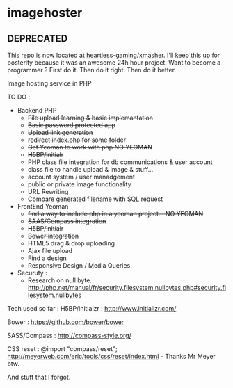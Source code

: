 imagehoster
===========

## DEPRECATED
This repo is now located at [heartless-gaming/xmasher](https://github.com/heartless-gaming/xmasher). I'll keep this up for posterity because it was an awesome 24h hour project. Want to become a programmer ? First do it. Then do it right. Then do it better.

Image hosting service in PHP

TO DO :
  - Backend PHP
    - ~~File upload learning & basic implemantation~~
    - ~~Basic password protected app~~
    - ~~Upload link generation~~
    - ~~redirect index.php for some folder~~
    - ~~Get Yeoman to work with php NO YEOMAN~~
    - ~~H5BP/initialr~~
    - PHP class file integration for db communications & user account
    - class file to handle upload & image & stuff...
    - account system / user manadgement
    - public or private image functionality
    - URL Rewriting
    - Compare generated filename with SQL request
  - FrontEnd Yeoman
    - ~~find a way to include php in a yeoman project... NO YEOMAN~~
    - ~~SAAS/Compass integration~~
    - ~~H5BP/initialr~~
    - ~~Bower integration~~
    - HTML5 drag & drop uploading
    - Ajax file upload
    - Find a design
    - Responsive Design / Media Queries
  - Securuty :
    - Research on null byte. http://php.net/manual/fr/security.filesystem.nullbytes.php#security.filesystem.nullbytes


Tech used so far :
H5BP/initialzr : http://www.initializr.com/

Bower : https://github.com/bower/bower

SASS/Compass : http://compass-style.org/

CSS reset : @import "compass/reset"; http://meyerweb.com/eric/tools/css/reset/index.html - Thanks Mr Meyer btw.


And stuff that I forgot.
